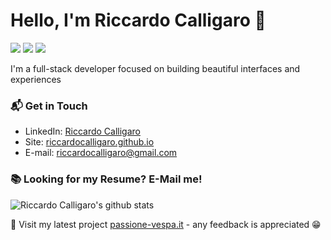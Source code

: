 # Hello, I'm Riccardo Calligaro 👋
<p>
  <a href="#"><img src="https://img.shields.io/badge/Flutter-expert-_.svg?logo=flutter"></a>
  <a href="#"><img src="https://img.shields.io/badge/Swift-enthusiast-_.svg?logo=swift"></a>
  <a href="#"><img src="https://img.shields.io/badge/Clean%20code-evangelist-_.svg"></a>
</p>

I'm a full-stack developer focused on building beautiful interfaces and experiences

### 📬 Get in Touch

- LinkedIn: [Riccardo Calligaro](https://www.linkedin.com/in/riccardo-calligaro-01b424124/)
- Site: [riccardocalligaro.github.io](https://riccardocalligaro.github.io/)
- E-mail: [riccardocalligaro@gmail.com](mailto:riccardocalligaro@gmail.com)

### 📚 Looking for my Resume? E-Mail me!

![Riccardo Calligaro's github stats](https://github-readme-stats.vercel.app/api?username=riccardocalligaro&show_icons=true&hide_border=true)

🛵 Visit my latest project [passione-vespa.it](https://www.passione-vespa.it) - any feedback is appreciated 😁
